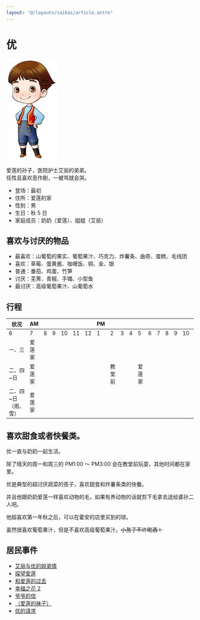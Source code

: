 ```yaml
---
layout: "@/layouts/saikai/article.astro"
---
```


# 优

![优](_yuu.png)

爱莲的孙子，医院护士艾丽的弟弟。  
任性且喜欢恶作剧，一被骂就会哭。

- 登场：最初
- 住所：爱莲的家
- 性别：男
- 生日：秋 5 日
- 家庭成员：奶奶（爱莲）、姐姐（艾丽）

## 喜欢与讨厌的物品

- 最喜欢：山葡萄的果实、葡萄果汁、巧克力、炸薯条、曲奇、蛋糕、毛线团
- 喜欢：草莓、蛋黄酱、咖喱饭、铜、金、银
- 普通：番茄、鸡蛋、竹笋
- 讨厌：芜菁、青椒、手镯、小型鱼
- 最讨厌：高级葡萄果汁、山葡萄水

## 行程

| 状况                | AM     |     |     |     |     |     | PM  |        |     |     |        |     |     |     |     |     |     |     | AM  |
| ------------------- | ------ | --- | --- | --- | --- | --- | --- | ------ | --- | --- | ------ | --- | --- | --- | --- | --- | --- | --- | --- |
| 6                   | 7      | 8   | 9   | 10  | 11  | 12  | 1   | 2      | 3   | 4   | 5      | 6   | 7   | 8   | 9   | 10  | 11  | 12  |
| 一、三              | 爱莲家 |     |     |     |     |     |     |        |     |     |        |     |     |     |     |     |     |     |     |
| 二、四~日           | 爱莲家 |     |     |     |     |     |     | 教堂前 |     |     | 爱莲家 |     |     |     |     |     |     |     |     |
| 二、四~日（雨、雪） | 爱莲家 |     |     |     |     |     |     |        |     |     |        |     |     |     |     |     |     |     |     |

## 喜欢甜食或者快餐类。

优一直与奶奶一起生活。

除了晴天的周一和周三的 PM1:00 ～ PM3:00 会在教堂前玩耍，其他时间都在家里。

优是典型的超讨厌蔬菜的孩子，喜欢甜食和炸薯条类的快餐。

并且他跟奶奶爱莲一样喜欢动物的毛，如果有养动物的话就剪下毛拿去送给婆孙二人吧。

他超喜欢第一年秋之后，可以在霍安的店里买到的球。

虽然很喜欢葡萄果汁，但是不喜欢高级葡萄果汁。~~小孩子不许喝酒！~~

## 居民事件

- [艾丽与优的姐弟情](../../event/resident#艾丽与优的姐弟情)
- [探望爱莲](../../event/resident#探望爱莲)
- [和爱莲的过去](../../event/resident#和爱莲的过去)
- [幸福之花 2](../../event/resident#幸福之花2)
- [爷爷的信](../../event/resident#爷爷的信)
- [（爱莲的袜子）](../../event/resident#爱莲的袜子)
- [优的请求](../../event/resident#优的请求)
